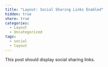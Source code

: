 ```yaml
---
title: "Layout: Social Sharing Links Enabled"
hidden: true
share: true
categories:
  - Layout
  - Uncategorized
tags:
  - social
  - layout
---
```


This post should display social sharing links.
